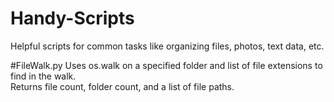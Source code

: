 # Handy-Scripts
Helpful scripts for common tasks like organizing files, photos, text data, etc.

#FileWalk.py
Uses os.walk on a specified folder and list of file extensions to find in the walk.  
Returns file count, folder count, and a list of file paths.
